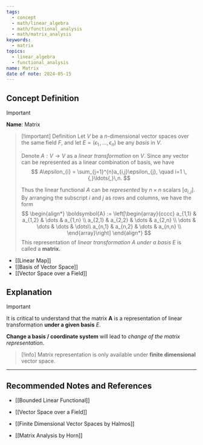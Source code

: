 ```yaml
---
tags:
  - concept
  - math/linear_algebra
  - math/functional_analysis
  - math/matrix_analysis
keywords:
  - matrix
topics:
  - linear_algebra
  - functional_analysis
name: Matrix
date of note: 2024-05-15
---
```


## Concept Definition

>[!important]
>**Name**: Matrix

>[!important] Definition
>Let $V$ be a $n$-dimensional vector spaces over the same field $F$, and let $E = (\epsilon_{1} \,{,}\ldots{,}\,\epsilon_{n})$ be any *basis* in $V$.
>
>Denote $A: V \to V$ as a *linear transformation* on $V$. Since any vector can be represented as a linear combination of basis, we have
>$$
>A\epsilon_{i} = \sum_{j=1}^{n}a_{i,j}\epsilon_{j}, \quad i=1 \,{,}\ldots{,}\,n. 
>$$
>
>Thus the linear functional $A$ can be *represented* by $n \times n$ scalars $[a_{i,j}]$. By arranging the subscript $i$ and $j$ as rows and columns, we have the form
>$$
> \begin{align*}
> \boldsymbol{A} := \left[\begin{array}{cccc}
>a_{1,1} & a_{1,2} & \dots & a_{1,n} \\
> a_{2,1} & a_{2,2} & \dots & a_{2,n} \\ 
> \dots & \dots & \dots & \dots\\
> a_{n,1} & a_{n,2} & \dots & a_{n,n} \\
> \end{array}\right]
> \end{align*}
> $$ 
>This representation of *linear transformation* $A$ *under a basis* $E$ is called a **matrix.** 

- [[Linear Map]]
- [[Basis of Vector Space]]
- [[Vector Space over a Field]]



## Explanation

>[!important]
>It is critical to understand that the matrix $\boldsymbol{A}$ is a representation of linear transformation **under a given basis** $E$.
>
>**Change a basis / coordinate system** will lead to *change of the matrix representation*. 

>[!info]
>Matrix representation is only available under **finite dimensional** vector space.



-----------
##  Recommended Notes and References


- [[Bounded Linear Functional]]
- [[Vector Space over a Field]]

- [[Finite Dimensional Vector Spaces by Halmos]]
- [[Matrix Analysis by Horn]]